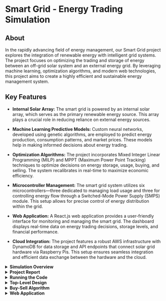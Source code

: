 # Smart Grid - Energy Trading Simulation

## About

In the rapidly advancing field of energy management, our Smart Grid project explores the integration of renewable energy with intelligent grid systems. The project focuses on optimizing the trading and storage of energy between an off-grid solar system and an external energy grid. By leveraging machine learning, optimization algorithms, and modern web technologies, this project aims to create a highly efficient and sustainable energy management system.

## Key Features

- **Internal Solar Array:** The smart grid is powered by an internal solar array, which serves as the primary renewable energy source. This array plays a crucial role in reducing reliance on external energy sources.

- **Machine Learning Predictive Models:** Custom neural networks, developed using genetic algorithms, are employed to predict energy production, consumption patterns, and market prices. These models help in making informed decisions about energy trading.

- **Optimization Algorithms:** The project incorporates Mixed Integer Linear Programming (MILP) and MPPT (Maximum Power Point Tracking) techniques to optimize decisions on energy storage, usage, buying, and selling. The system recalibrates in real-time to maximize economic efficiency.

- **Microcontroller Management:** The smart grid system utilizes six microcontrollers—three dedicated to managing load usage and three for controlling energy flow through a Switched-Mode Power Supply (SMPS) module. This setup allows for precise control of energy distribution within the grid.

- **Web Application:** A React.js web application provides a user-friendly interface for monitoring and managing the smart grid. The dashboard displays real-time data on energy trading decisions, storage levels, and financial performance.

- **Cloud Integration:** The project features a robust AWS infrastructure with DynamoDB for data storage and API endpoints that connect solar grid hardware via Raspberry Pis. This setup ensures seamless integration and efficient data exchange between the hardware and the cloud.

<details>
<summary><strong>Simulation Overview</strong></summary>

The smart grid model simulates a single day, with each simulated minute represented by a 5-minute interval. This granularity allows for detailed analysis and optimization of energy flows throughout the day. The system continuously updates its predictions and optimizations to reflect real-time conditions.

</details>

<details>
<summary><strong>Project Report</strong></summary>

The accompanying project report provides a comprehensive overview of the system's design, implementation, and performance. It details the development process, the challenges faced, and the solutions devised to create an efficient and scalable smart grid system. The report also includes an analysis of the system's performance, demonstrating the effectiveness of the machine learning models and optimization algorithms in managing energy trading and storage.

</details>

<details>
<summary><strong>Running the Code</strong></summary>

To run the project, install all required dependencies using:

```bash
pip install -r requirements.txt
```

This will set up the environment needed to execute the smart grid simulation and web application.

</details>

<details>
<summary><strong>Top-Level Design</strong></summary>

The top-level design of the smart grid system is visualized in the following diagram:

![Top-Level Design]()

This diagram illustrates the key components of the system, including the solar array, microcontrollers, SMPS module, and the cloud integration.

</details>

<details>
<summary><strong>Buy-Sell Algorithm</strong></summary>

### Machine Learning Predictions

A custom genetic algorithm was developed to train a population of neural networks for predicting buy prices, sell prices, and energy demand. The algorithm selects the best-performing neural networks based on a fitness score derived from the reciprocal of the mean squared error. Over multiple epochs, the algorithm evolves the neural networks through processes such as crossover and mutation, optimizing them for accurate predictions.

### Optimization

The optimization process is driven by a Coin and Branch or Cut (CBC) solver, a Mixed Integer Linear Programming (MILP) library. The solver maximizes profit by making optimal decisions on energy trading over a prediction window of 60 ticks. The system recalibrates at each tick to ensure that decisions are based on the most recent data.

</details>

<details>
<summary><strong>Web Application</strong></summary>

### Dashboard

The web application's dashboard provides real-time insights into the smart grid's operations. It displays key metrics such as whether the system is buying or selling energy, historical storage data, and a comparison of the MILP algorithm's performance against a naive solution.

### Consumption and Finance Pages

The web application also features detailed pages for monitoring energy consumption and financial performance, providing users with a comprehensive view of the smart grid's efficiency and profitability.

### Demo

A live demo of the web application is shown below, more details can be when the repo is forked and the web application is ran locally!



</details>
